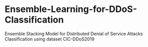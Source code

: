 # Ensemble-Learning-for-DDoS-Classification
Ensemble Stacking Model for Distributed Denial of Service Attacks Classification using dataset CIC-DDoS2019
